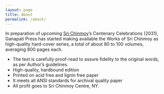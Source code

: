 ```yaml
---
layout: page
title: About
permalink: /about/
---
```



In preparation of upcoming [Sri Chinmoy](http://www.srichinmoy.org)’s Centenary Celebrations (2031), Ganapati Press has started making available the Works of Sri Chinmoy as high-quality hard-cover series, a total of about 80 to 100 volumes, averaging 800 pages each.

- The text is carefully proof-read to assure fidelity to the original words, as per Author’s guidelines.
- High-quality, hardbound edition
- Printed on acid free and lignin free paper
- It meets all ANSI standards for archival quality paper
- All profit goes to Sri Chinmoy Centre, NY.

